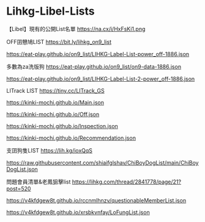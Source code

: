 # Lihkg-Libel-Lists
【Libel】現有的公開List名單
https://na.cx/i/HxFsKi1.png

OFF囝戇鳩LIST https://bit.ly/lihkg_on9_list

https://eat-play.github.io/on9_list/LIHKG-Label-List-power_off-1886.json

多數為za洗版狗 https://eat-play.github.io/on9_list/on9-data-1886.json

https://eat-play.github.io/on9_list/LIHKG-Label-List-2-power_off-1886.json


LITrack LIST https://tiny.cc/LITrack_GS

https://kinki-mochi.github.io/Main.json

https://kinki-mochi.github.io/Off.json

https://kinki-mochi.github.io/Inspection.json

https://kinki-mochi.github.io/Recommendation.json


支囝狗隻LIST https://lih.kg/ioxQqS

https://raw.githubusercontent.com/shiaifglshav/ChiBoyDogList/main/ChiBoyDogList.json


問題會員清單&老鳳狙擊list https://lihkg.com/thread/2841778/page/21?post=520

https://v4kfdgew8t.github.io/rccnmlhnzv/questionableMemberList.json

https://v4kfdgew8t.github.io/xrsbkvnfay/LoFungList.json
